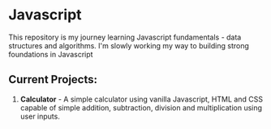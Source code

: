 # Javascript
 This repository is my journey learning Javascript fundamentals - data structures and algorithms.  I'm slowly working my way to building strong foundations in Javascript

## Current Projects:
1. **Calculator** - A simple calculator using vanilla Javascript, HTML and CSS capable of simple addition, subtraction, division and multiplication using user inputs.
